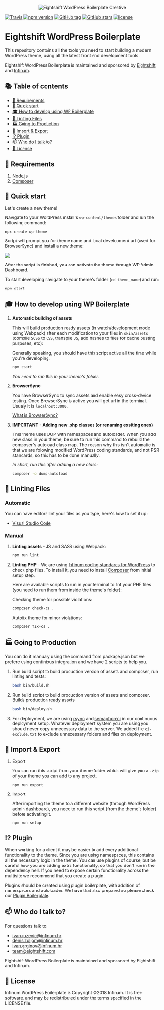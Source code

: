 <p align="center">
  <img alt="Eightshift WordPress Boilerplate Creative" src="packages/create-wp-theme/logo.svg"/>
</p>

[![Travis](https://img.shields.io/travis/infinum/wp-boilerplate.svg?style=for-the-badge)](https://github.com/infinum/wp-boilerplate)
[![npm version](https://img.shields.io/npm/v/create-wp-theme.svg?style=for-the-badge)](https://www.npmjs.com/package/create-wp-theme)
[![GitHub tag](https://img.shields.io/github/tag/infinum/wp-boilerplate.svg?style=for-the-badge)](https://github.com/infinum/wp-boilerplate)
[![GitHub stars](https://img.shields.io/github/stars/infinum/wp-boilerplate.svg?style=for-the-badge&label=Stars)](https://github.com/infinum/wp-boilerplate/)
[![license](https://img.shields.io/github/license/infinum/wp-boilerplate.svg?style=for-the-badge)](https://github.com/infinum/wp-boilerplate)

# Eightshift WordPress Boilerplate

This repository contains all the tools you need to start building a modern WordPress theme, using all the latest front end development tools.

Eightshift WordPress Boilerplate is maintained and sponsored by
[Eightshift](https://eightshift.com) and [Infinum](https://infinum.co).

## :books: Table of contents
- [:school_satchel: Requirements](#school_satchel-requirements)
- [:rocket: Quick start](#rocket-quick-start)
- [:mortar_board: How to develop using WP Boilerplate](#mortar_board-how-to-develop-using-wp-boilerplate)
- [:rotating_light: Liniting Files](#rotating_light-liniting-files)
- [:factory: Going to Production](#factory-going-to-production)
- [:truck: Import & Export](#truck-import--export)
- [:interrobang: Plugin](#interrobang-plugin)
- [:mailbox: Who do I talk to?](#mailbox-who-do-i-talk-to)
- [:scroll: License](#scroll-license)

## :school_satchel: Requirements

1. [Node.js](https://nodejs.org/en/)
2. [Composer](https://getcomposer.org/)

## :rocket: Quick start 

Let's create a new theme!

Navigate to your WordPress install's `wp-content/themes` folder and run the following command:

```
npx create-wp-theme
```

Script will prompt you for theme name and local development url (used for BrowserSync) and install a new theme:

![](packages/create-wp-theme/setup.gif)

After the script is finished, you can activate the theme through WP Admin Dashboard. 

To start developing navigate to your theme's folder (`cd theme_name`) and run:
```
npm start
```

## :mortar_board: How to develop using WP Boilerplate

1. **Automatic building of assets**

    This will build production ready assets (in watch/development mode using Webpack) after each modification to your files in `skin/assets` (compile `SCSS` to `CSS`, transpile `JS`, add hashes to files for cache busting purposes, etc):

    Generally speaking, you should have this script active all the time while you're developing. 

    ```bash
    npm start
    ```

    _You need to run this in your theme's folder._

2. **BrowserSync**

    You have BrowserSync to sync assets and enable easy cross-device testing. Once BrowserSync is active you will get url in the terminal. Usualy it is `localhost:3000`.

    [What is BrowserSync?](https://www.browsersync.io/)

3. **IMPORTANT - Adding new .php classes (or renaming exsiting ones)**

    This theme uses OOP with namespaces and autoloader. When you add new class in your theme, be sure to run this command to rebuild the composer's autoload class map. The reason why this isn't automatic is that we are folowing modified WordPress coding standards, and not PSR standards, so this has to be done manually.

    _In short, run this after adding a new class:_

    ```bash
    composer -o dump-autoload
    ```

## :rotating_light: Liniting Files

### Automatic

You can have editors lint your files as you type, here's how to set it up:
* [Visual Studio Code](https://github.com/infinum/wp-boilerplate/wiki/Visual-Studio-Code)

### Manual

1. **Linting assets** - JS and SASS using Webpack:

    ```bash
    npm run lint
    ```

2. **Linting PHP** - We are using [Infinum coding standards for WordPress](https://github.com/infinum/coding-standards-wp) to check php files. To install it, you need to install [Composer](https://getcomposer.org/) from initial setup step.

    Here are available scripts to run in your terminal to lint your PHP files (you need to run them from inside the theme's folder):

    Checking theme for possible violations:

    ```bash
    composer check-cs .
    ```

    Autofix theme for minor violations:

    ```bash
    composer fix-cs .
    ```

## :factory: Going to Production

You can do it manualy using the command from package.json but we prefere using continious integration and we have 2 scripts to help you.

1. Run build script to build production version of assets and composer, run linting and tests:

    ```bash
    bash bin/build.sh
    ```

2. Run build script to build production version of assets and composer.
Builds production ready assets

    ```bash
    bash bin/deploy.sh
    ```

3. For deployment, we are using [rsync](https://rsync.samba.org/) and [semaphoreci](https://semaphoreci.com/) in our continuous deployment setup. Whatever deployment system you are using you should never copy unnecessary data to the server. We added file `ci-exclude.txt` to exclude unnecessary folders and files on deployment.

## :truck: Import & Export

1. Export

    You can run this script from your theme folder which will give you a `.zip` of your theme you can add to any project.

    ```
    npm run export
    ```

2. Import

    After importing the theme to a different website (through WordPress admin dashboard), you need to run this script (from the theme's folder) before activating it.

    ```
    npm run setup
    ```

## :interrobang: Plugin

When working for a client it may be easier to add every additional functionality to the theme. Since you are using namespaces, this contains all the necessary logic in the theme. You can use plugins of course, but be careful how you are adding extra functionality, so that you don't run in the dependency hell.
If you need to expose certain functionality across the multisite we recommend that you create a plugin.

Plugins should be created using plugin boilerplate, with addition of namespaces and autoloader. We have that also prepared so please check our [Plugin Boilerplate](https://github.com/infinum/wp-boilerplate-plugin).

## :mailbox: Who do I talk to?

For questions talk to:

* [ivan.ruzevic@infinum.hr](ivan.ruzevic@infinum.hr)
* [denis.zoljom@infinum.hr](denis.zoljom@infinum.hr)
* [ivan.grginov@infinum.hr](ivan.grginov@infinum.hr)
* [team@eightshift.com](team@eightshift.com)

Eightshift WordPress Boilerplate is maintained and sponsored by Eightshift and Infinum.

## :scroll: License

Infinum WordPress Boilerplate is Copyright ©2018 Infinum. It is free software, and may be redistributed under the terms specified in the LICENSE file.
